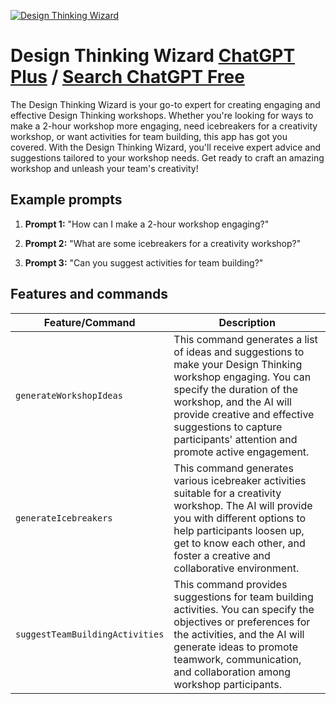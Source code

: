 
[![Design Thinking Wizard](https://files.oaiusercontent.com/file-IvyO3Lb3s3oQfZRdgY1l68LF?se=2123-10-17T13%3A05%3A08Z&sp=r&sv=2021-08-06&sr=b&rscc=max-age%3D31536000%2C%20immutable&rscd=attachment%3B%20filename%3D7010a7a9-4922-4193-b416-4972816141e0.png&sig=tRgmaP/sE3oev26HBMOrlbK9HpMCwSfcu2LhlDinZmQ%3D)](https://chat.openai.com/g/g-oZuetbj5N-design-thinking-wizard)

# Design Thinking Wizard [ChatGPT Plus](https://chat.openai.com/g/g-oZuetbj5N-design-thinking-wizard) / [Search ChatGPT Free](https://gptcall.net/index.html#/?search=Design%20Thinking%20Wizard)

The Design Thinking Wizard is your go-to expert for creating engaging and effective Design Thinking workshops. Whether you're looking for ways to make a 2-hour workshop more engaging, need icebreakers for a creativity workshop, or want activities for team building, this app has got you covered. With the Design Thinking Wizard, you'll receive expert advice and suggestions tailored to your workshop needs. Get ready to craft an amazing workshop and unleash your team's creativity!

## Example prompts

1. **Prompt 1:** "How can I make a 2-hour workshop engaging?"

2. **Prompt 2:** "What are some icebreakers for a creativity workshop?"

3. **Prompt 3:** "Can you suggest activities for team building?"

## Features and commands

| Feature/Command | Description |
| --- | --- |
| `generateWorkshopIdeas` | This command generates a list of ideas and suggestions to make your Design Thinking workshop engaging. You can specify the duration of the workshop, and the AI will provide creative and effective suggestions to capture participants' attention and promote active engagement. |
| `generateIcebreakers` | This command generates various icebreaker activities suitable for a creativity workshop. The AI will provide you with different options to help participants loosen up, get to know each other, and foster a creative and collaborative environment. |
| `suggestTeamBuildingActivities` | This command provides suggestions for team building activities. You can specify the objectives or preferences for the activities, and the AI will generate ideas to promote teamwork, communication, and collaboration among workshop participants. |


